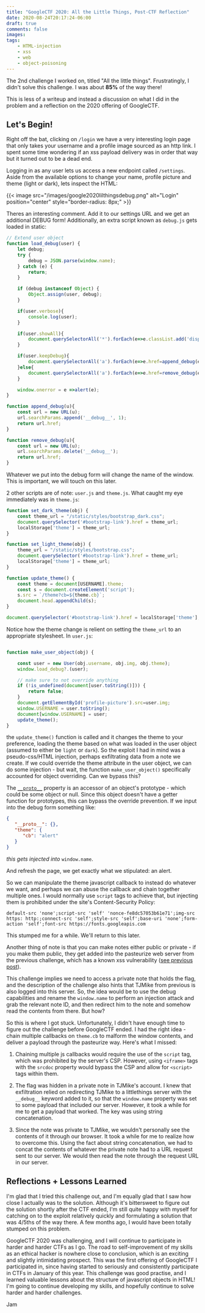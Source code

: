 ```yaml
---
title: "GoogleCTF 2020: All the Little Things, Post-CTF Reflection"
date: 2020-08-24T20:17:24-06:00
draft: true
comments: false
images:
tags:
    - HTML-injection
    - xss
    - web
    - object-poisoning
---
```


The 2nd challenge I worked on, titled "All the little things". Frustratingly, I didn't solve this challenge. I was about **85%** of the way there! 
<!--more-->This is less of a writeup and instead a discussion on what I did in the problem and a reflection on the 2020 offering of GoogleCTF. 

## Let's Begin!

Right off the bat, clicking on ``/login`` we have a very interesting login page that only takes your username and a profile image sourced as an http link. I spent some time wondering if an xss payload delivery was in order that way but it turned out to be a dead end. 

Logging in as any user lets us access a new endpoint called ``/settings``. Aside from the available options to change your name, profile picture and theme (light or dark), lets inspect the HTML: 

{{< image src="/images/google2020lilthingsdebug.png" alt="Login" position="center" style="border-radius: 8px;" >}}

Theres an interesting comment. Add it to our settings URL and we get an additional DEBUG form! Additionally, an extra script known as ``debug.js`` gets loaded in static: 

```javascript
// Extend user object
function load_debug(user) {
    let debug;
    try {
        debug = JSON.parse(window.name);
    } catch (e) {
        return;
    }

    if (debug instanceof Object) {
        Object.assign(user, debug);
    }

    if(user.verbose){
        console.log(user);
    }

    if(user.showAll){
        document.querySelectorAll('*').forEach(e=>e.classList.add('display-block'));
    }

    if(user.keepDebug){
        document.querySelectorAll('a').forEach(e=>e.href=append_debug(e.href));
    }else{
        document.querySelectorAll('a').forEach(e=>e.href=remove_debug(e.href));
    }

    window.onerror = e =>alert(e);
}

function append_debug(u){
    const url = new URL(u);
    url.searchParams.append('__debug__', 1);
    return url.href;
}

function remove_debug(u){
    const url = new URL(u);
    url.searchParams.delete('__debug__');
    return url.href;
}
```

Whatever we put into the debug form will change the name of the window. This is important, we will touch on this later.

2 other scripts are of note: ``user.js`` and ``theme.js``. What caught my eye immediately was in ``theme.js``: 

```js
function set_dark_theme(obj) {
    const theme_url = "/static/styles/bootstrap_dark.css";
    document.querySelector('#bootstrap-link').href = theme_url;
    localStorage['theme'] = theme_url;
}

function set_light_theme(obj) {
    theme_url = "/static/styles/bootstrap.css";
    document.querySelector('#bootstrap-link').href = theme_url;
    localStorage['theme'] = theme_url;
}

function update_theme() {
    const theme = document[USERNAME].theme;
    const s = document.createElement('script');
    s.src = `/theme?cb=${theme.cb}`;
    document.head.appendChild(s);
}

document.querySelector('#bootstrap-link').href = localStorage['theme'];
```

Notice how the theme change is relient on setting the ``theme_url`` to an appropriate stylesheet. In ``user.js``:

```js

function make_user_object(obj) {

    const user = new User(obj.username, obj.img, obj.theme);
    window.load_debug?.(user);

    // make sure to not override anything
    if (!is_undefined(document[user.toString()])) {
        return false;
    }
    document.getElementById('profile-picture').src=user.img;
    window.USERNAME = user.toString();
    document[window.USERNAME] = user;
    update_theme();
}

```

the ``update_theme()`` function is called and it changes the theme to your preference, loading the theme based on what was loaded in the user object (assumed to either be `light` or `dark`). So the exploit I had in mind was a pseudo-css/HTML injection, perhaps exfiltrating data from a note we create. If we could override the theme attribute in the user object, we can do some injection - but wait, the function ``make_user_object()`` specifically accounted for object overriding. Can we bypass this? 

The [``__proto__``](https://developer.mozilla.org/en-US/docs/Web/JavaScript/Reference/Global_Objects/Object/proto) property is an accessor of an object's prototype - which could be some object or null. Since this object doesn't have a getter function for prototypes, this can bypass the override prevention. If we input into the debug form something like:

```json
{
   "__proto__": {},
   "theme": {
      "cb": "alert"
   }
}
```
_this gets injected into_ `window.name`. 

And refresh the page, we get exactly what we stipulated: an alert.

So we can manipulate the theme javascript callback to instead do whatever we want, and perhaps we can abuse the callback and chain together multiple ones. I would normally use ``script`` tags to achieve that, but injecting them is prohibited under the site's Content-Security Policy:

```
default-src 'none';script-src 'self' 'nonce-fe8dc57053b61e71';img-src https: http:;connect-src 'self';style-src 'self';base-uri 'none';form-action 'self';font-src https://fonts.googleapis.com
```
This stumped me for a while. We'll return to this later.

Another thing of note is that you can make notes either public or private - if you make them public, they get added into the pasteurize web server from the previous challenge, which has a known xss vulnerability ([see previous post](/posts/2020/08/googlectf-2020-pasteurize)). 

This challenge implies we need to access a private note that holds the flag, and the description of the challenge also hints that TJMike from previous is also logged into this server. So, the idea would be to use the debug capabilities and rename the ``window.name`` to perform an injection attack and grab the relevant note ID, and then redirect him to the note and somehow read the contents from there. But how?

So this is where I got stuck. Unfortunately, I didn't have enough time to figure out the challenge before GoogleCTF ended. I had the right idea - chain multiple callbacks on ``theme.cb`` to malform the window contents, and deliver a payload through the pasteurize way. Here's what I missed:

1. Chaining multiple js callbacks would require the use of the ``script`` tag, which was prohibited by the server's CSP. However, using ``<iframe>`` tags with the ``srcdoc`` property would bypass the CSP and allow for ``<script>`` tags within them. 

2. The flag was hidden in a private note in TJMike's account. I knew that exfiltration relied on redirecting TJMike to a littlethings server with the ``__debug__`` keyword added to it, so that the ``window.name`` property was set to some payload that included our server. However, it took a while for me to get a payload that worked. The key was using string concatenation. 

3. Since the note was private to TJMike, we wouldn't personally see the contents of it through our browser. It took a while for me to realize how to overcome this. Using the fact about string concatenation, we had to concat the contents of whatever the private note had to a URL request sent to our server. We would then read the note through the request URL in our server. 

## Reflections + Lessons Learned

I'm glad that I tried this challenge out, and I'm equally glad that I saw how close I actually was to the solution. Although it's bittersweet to figure out the solution shortly after the CTF ended, I'm still quite happy with myself for catching on to the exploit relatively quickly and formulating a solution that was 4/5ths of the way there. A few months ago, I would have been totally stumped on this problem. 

GoogleCTF 2020 was challenging, and I will continue to participate in harder and harder CTFs as I go. The road to self-improvement of my skills as an ethical hacker is nowhere close to conclusion, which is an exciting and slightly intimidating prospect. This was the first offering of GoogleCTF I participated in, since having started to seriously and consistently participate in CTFs in January of this year. This challenge was good practise, and I learned valuable lessons about the structure of javascript objects in HTML! I'm going to continue developing my skills, and hopefully continue to solve harder and harder challenges.

Jam